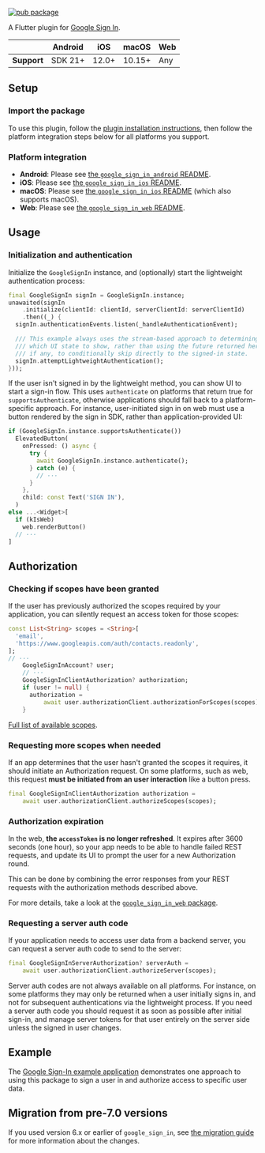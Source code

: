 [![pub package](https://img.shields.io/pub/v/google_sign_in.svg)](https://pub.dev/packages/google_sign_in)

A Flutter plugin for [Google Sign In](https://developers.google.com/identity/).

|             | Android | iOS   | macOS  | Web |
|-------------|---------|-------|--------|-----|
| **Support** | SDK 21+ | 12.0+ | 10.15+ | Any |

## Setup

### Import the package

To use this plugin, follow the
[plugin installation instructions](https://pub.dev/packages/google_sign_in/install),
then follow the platform integration steps below for all platforms you support.

### Platform integration

* **Android**: Please see [the `google_sign_in_android` README](https://pub.dev/packages/google_sign_in_android#integration).
* **iOS**: Please see [the `google_sign_in_ios` README](https://pub.dev/packages/google_sign_in_ios#ios-integration).
* **macOS**: Please see [the `google_sign_in_ios` README](https://pub.dev/packages/google_sign_in_ios#macos-integration) (which also supports macOS).
* **Web**: Please see [the `google_sign_in_web` README](https://pub.dev/packages/google_sign_in_web#integration).

## Usage

### Initialization and authentication

Initialize the `GoogleSignIn` instance, and (optionally) start the lightweight
authentication process:

<?code-excerpt "example/lib/main.dart (Setup)"?>
```dart
final GoogleSignIn signIn = GoogleSignIn.instance;
unawaited(signIn
    .initialize(clientId: clientId, serverClientId: serverClientId)
    .then((_) {
  signIn.authenticationEvents.listen(_handleAuthenticationEvent);

  /// This example always uses the stream-based approach to determining
  /// which UI state to show, rather than using the future returned here,
  /// if any, to conditionally skip directly to the signed-in state.
  signIn.attemptLightweightAuthentication();
}));
```

If the user isn't signed in by the lightweight method, you can show UI to
start a sign-in flow. This uses `authenticate` on platforms that return true
for `supportsAuthenticate`, otherwise applications should fall back to a
platform-specific approach. For instance, user-initiated sign in on web must
use a button rendered by the sign in SDK, rather than application-provided
UI:

<?code-excerpt "example/lib/main.dart (ExplicitSignIn)"?>
```dart
if (GoogleSignIn.instance.supportsAuthenticate())
  ElevatedButton(
    onPressed: () async {
      try {
        await GoogleSignIn.instance.authenticate();
      } catch (e) {
        // ···
      }
    },
    child: const Text('SIGN IN'),
  )
else ...<Widget>[
  if (kIsWeb)
    web.renderButton()
  // ···
]
```

## Authorization

### Checking if scopes have been granted

If the user has previously authorized the scopes required by your application,
you can silently request an access token for those scopes:

<?code-excerpt "example/lib/main.dart (CheckAuthorization)"?>
```dart
const List<String> scopes = <String>[
  'email',
  'https://www.googleapis.com/auth/contacts.readonly',
];
// ···
    GoogleSignInAccount? user;
    // ···
    GoogleSignInClientAuthorization? authorization;
    if (user != null) {
      authorization =
          await user.authorizationClient.authorizationForScopes(scopes);
    }
```

[Full list of available scopes](https://developers.google.com/identity/protocols/googlescopes).

### Requesting more scopes when needed

If an app determines that the user hasn't granted the scopes it requires, it
should initiate an Authorization request. On some platforms, such as web,
this request **must be initiated from an user interaction** like a button press.

<?code-excerpt "example/lib/main.dart (RequestScopes)"?>
```dart
final GoogleSignInClientAuthorization authorization =
    await user.authorizationClient.authorizeScopes(scopes);
```

### Authorization expiration

In the web, **the `accessToken` is no longer refreshed**. It expires after 3600
seconds (one hour), so your app needs to be able to handle failed REST requests,
and update its UI to prompt the user for a new Authorization round.

This can be done by combining the error responses from your REST requests with
the authorization methods described above.

For more details, take a look at the
[`google_sign_in_web` package](https://pub.dev/packages/google_sign_in_web).

### Requesting a server auth code

If your application needs to access user data from a backend server, you can
request a server auth code to send to the server:

<?code-excerpt "example/lib/main.dart (RequestServerAuth)"?>
```dart
final GoogleSignInServerAuthorization? serverAuth =
    await user.authorizationClient.authorizeServer(scopes);
```

Server auth codes are not always available on all platforms. For instance, on
some platforms they may only be returned when a user initially signs in, and
not for subsequent authentications via the lightweight process. If you
need a server auth code you should request it as soon as possible after initial
sign-in, and manage server tokens for that user entirely on the server side
unless the signed in user changes.

## Example

The
[Google Sign-In example application](https://github.com/flutter/packages/blob/main/packages/google_sign_in/google_sign_in/example/lib/main.dart) demonstrates one approach to using this
package to sign a user in and authorize access to specific user data.

## Migration from pre-7.0 versions

If you used version 6.x or earlier of `google_sign_in`, see
[the migration guide](https://github.com/flutter/packages/blob/main/packages/google_sign_in/google_sign_in/MIGRATION.md)
for more information about the changes.
